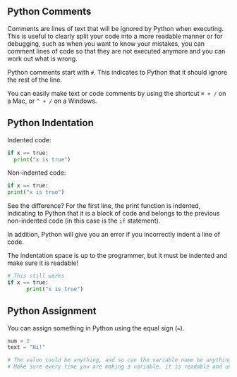 ## Python Comments
Comments are lines of text that will be ignored by Python when executing. This is useful to clearly split your code into a more readable manner or for debugging, such as when you want to know your mistakes, you can comment lines of code so that they are not executed anymore and you can work out what is wrong.

Python comments start with `#`. This indicates to Python that it should ignore the rest of the line. 

You can easily make text or code comments by using the shortcut `⌘ + /` on a Mac, or `^ + /` on a Windows.

## Python Indentation
Indented code:
```python
if x == true:
  print("x is true")
```

Non-indented code:
```python
if x == true:
print("x is true")
```

See the difference? For the first line, the print function is indented, indicating to Python that it is a block of code and belongs to the previous non-indented code (in this case is the `if` statement).

In addition, Python will give you an error if you incorrectly indent a line of code.

The indentation space is up to the programmer, but it must be indented and make sure it is readable!

```python
# This still works
if x == true:
      print("x is true")
```

## Python Assignment
You can assign something in Python using the equal sign (`=`).
```python
num = 2
text = "Hi!"

# The value could be anything, and so can the variable name be anything.
# Make sure every time you are making a variable, it is readable and understandable to you
```
